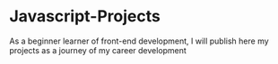 # Javascript-Projects
As a beginner learner of front-end development, I will publish here my projects as a journey of my career development
